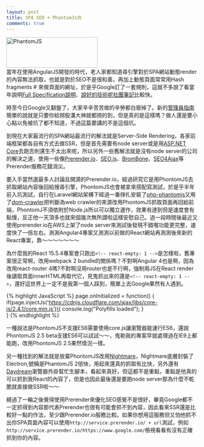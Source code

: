 ```yaml
---
layout: post
title: SPA SEO + PhantomJs坑
comments: true
---
```


<!--<img src="/images/fulls/01.jpg" class="fit image">-->
<img src="http://phantomjs.org/img/phantomjs-logo.png" alt="PhantomJS" width="240" height="80">
<br>
當年在使用AngularJS開發的時代，老人家都知道尋引擎對於SPA網站動態render的內容無法抓取，也就是對於SEO不是很和善。再加上動態頁面常常用Hash fragments # 來做頁面的網址，於是乎Google訂了一套規則，這就不多說了看當年說明<a href="https://developers.google.com/webmasters/ajax-crawling/docs/specification" target="_blank">Full Specification說明</a>、<a href="https://www.facebook.com/groups/610219582353481/permalink/710236869018418/" target="_blank">說好的技術呢社團筆記</a>比較快。

時至今日Google又翻盤了，大家辛辛苦苦做的辛勞都白廢掉了。新的<a href="https://webmasters.googleblog.com/2014/10/updating-our-technical-webmaster.html" target="_blank">管理員指南</a>簡單的說就是只要你給撈股溝大神就都撈的到，但是真的是這樣嗎？做人還是要小心點以免被坑了都不知道，不過這篇要講的不是這個坑。

到現在大家最流行的SPA網站最流行的解法就是Server-Side Rendering，各家前端框架都各自有方式去做SSR，但是首先需要有node server或是用<a href="https://blogs.msdn.microsoft.com/webdev/2017/02/14/building-single-page-applications-on-asp-net-core-with-javascriptservices/" target="_blank">ASP.NET Core</a>去跑否則還生不太出來呢，所以另外一些舊解法就是沒有node server的公司的解決之道，使用一些像<a href="https://prerender.io/" target="_blank">Prerender.io</a>、<a href="http://getseojs.com/" target="_blank">SEO.js</a>、<a href="http://www.brombone.com/" target="_blank">BromBone</a>、<a href="https://www.seo4ajax.com/" target="_blank">SEO4Ajax</a>等Prerender服務花錢消災。

要入手當然選最多人討論且開源的Prerender.io，經過研究它是用PhontomJS去抓取網站內容後回給搜尋引擎，PhontomJS也會被拿來搭配寫測試，於是乎半年前入坑測試，自行在Laravel網站架構下經過一番掙扎安裝了<a href="http://jonnnnyw.github.io/php-phantomjs/" target="_blank">php-phantomjs</a>又用了<a href="https://github.com/symfony/dom-crawler" target="_blank">dom-crawler</a>把判斷為web crawler的來源改用PhontomJS抓取頁面再回給前端，PhontomJ不須依附於Node.js所以可以獨立運作，效果有達到但是速度會有點慢，反正他一天頂多也就來個幾次無所謂啦這樣安慰自己。過一段時間後最近又使用prerender.io在AWS上架了node server來測試後發現不錯喔功能更完整，速度快了一倍左右。測測Angular4專案又測測以前做的React網站再測測後來新的React專案，靠～～～～～～～

為什麼我的React 15.5.4專案會只跑出```<!-- react-empty: 1 -->```是怎樣啦，舊專案很正常啊，改用webpack 2 bundle的關係嗎？不對啊Angular 4也是啊，因為改用react-router 4嗎?不對啊沒用router也是不行啊，強制用JS在React render後讀取頁面innerHTML再取代它，見鬼抓出來的還是```<!-- react-empty: 1 -->```，還好這世界上一定不是我第一個人踩到，簡單上去Google果然有人遇到。

{% highlight JavaScript %}
page.onInitialized = function() {
    if(page.injectJs('https://cdnjs.cloudflare.com/ajax/libs/core-js/2.4.1/core.min.js')){
        console.log("Polyfills loaded");
    }    
}
{% endhighlight %}

一種說法是PhontomJS不支援ES6需要使用core.js讓瀏覽器能運行ES6，還說PhontomJS 2.5 beta支援ES6可以試試～～，鬼勒我的專案早就處理過在IE9上都能跑，改用PhontomJS 2.5果然情況一樣。


另一種找到的解法就是放棄PhontomJS改用<a href="https://github.com/segmentio/nightmare" target="_blank">Nightmare</a>，Nightmare底層封裝了Electron,號稱是PhantomJS 2倍快，用起來還真的抓取有比快，另外還有<a href="https://github.com/segmentio/daydream" target="_blank">Daydream</a>瀏覽器外掛幫忙生腳本，看起來真好，但這都不是重點，重點是他真的可以抓到我React的內容了，但是也因此最後還是要跑node server那為什麼不乾脆就直接做SSR啦～～

繞過了一輪之後覺得使用Prerender來優化SEO感覺不是很好，畢竟Google都不一定抓得到內容那代表Prerender也很有可能會抓不到內容，因此看來SSR還是比較好一點的作法，至少跟Prerender.io服務比較。如果你想用這服務但又怕他抓不出你SPA頁面內容可以使用```http://service.prerender.io/ + url```測試，例如```http://service.prerender.io/https://www.google.com/```檢視看看有沒有正確抓到你的內容。